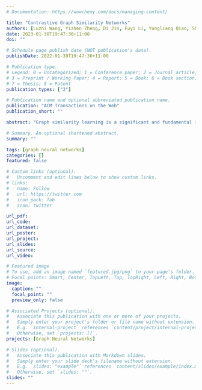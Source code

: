 ```yaml
---
# Documentation: https://wowchemy.com/docs/managing-content/

title: "Contrastive Graph Similarity Networks"
authors: [Luzhi Wang, Yizhen Zheng, Di Jin, Fuyi Li, Yongliang Qiao, Shirui Pan]
date: 2023-01-30T19:47:36+11:00
doi: ""

# Schedule page publish date (NOT publication's date).
publishDate: 2022-01-30T19:47:36+11:00

# Publication type.
# Legend: 0 = Uncategorized; 1 = Conference paper; 2 = Journal article;
# 3 = Preprint / Working Paper; 4 = Report; 5 = Book; 6 = Book section;
# 7 = Thesis; 8 = Patent
publication_types: ["2"]

# Publication name and optional abbreviated publication name.
publication: "ACM Transactions on the Web"
publication_short: ""

abstract: "Graph similarity learning is a significant and fundamental issue in the theory and analysis of graphs, which has been applied in a variety of fields, including object tracking, recommender systems, similarity search, etc. Recent methods for graph similarity learning that utilize deep learning typically share two deficiencies: (1) they leverage graph neural networks as backbones for learning graph representations but have not well captured the complex information inside data, and (2) they employ a cross-graph attention mechanism for graph similarity learning, which is computationally expensive. Taking these limitations into consideration, a method for graph similarity learning is devised in this study, namely, Contrastive Graph Similarity Network (CGSim). To enhance graph similarity learning, CGSim makes use of the complementary information of two input graphs and captures pairwise relations in a contrastive learning framework. By developing a dual contrastive learning module with a node-graph matching and a graph-graph matching mechanism, our method significantly reduces the quadratic time complexity for cross-graph interaction modeling to linear time complexity. Jointly learning in an end-to-end framework, the graph representation embedding module and the well-designed contrastive learning module can be beneficial to one another. A comprehensive series of experiments indicate that CGSim outperforms state-of-the-art baselines on six datasets and significantly reduces the computational cost, which demonstrates our CGSim model’s superiority over other baselines."

# Summary. An optional shortened abstract.
summary: ""

tags: [graph neural networks]
categories: []
featured: false

# Custom links (optional).
#   Uncomment and edit lines below to show custom links.
# links:
# - name: Follow
#   url: https://twitter.com
#   icon_pack: fab
#   icon: twitter

url_pdf: 
url_code: 
url_dataset:
url_poster:
url_project:
url_slides:
url_source:
url_video:

# Featured image
# To use, add an image named `featured.jpg/png` to your page's folder. 
# Focal points: Smart, Center, TopLeft, Top, TopRight, Left, Right, BottomLeft, Bottom, BottomRight.
image:
  caption: ""
  focal_point: ""
  preview_only: false

# Associated Projects (optional).
#   Associate this publication with one or more of your projects.
#   Simply enter your project's folder or file name without extension.
#   E.g. `internal-project` references `content/project/internal-project/index.md`.
#   Otherwise, set `projects: []`.
projects: [Graph Neural Networks]

# Slides (optional).
#   Associate this publication with Markdown slides.
#   Simply enter your slide deck's filename without extension.
#   E.g. `slides: "example"` references `content/slides/example/index.md`.
#   Otherwise, set `slides: ""`.
slides: ""
---
```

